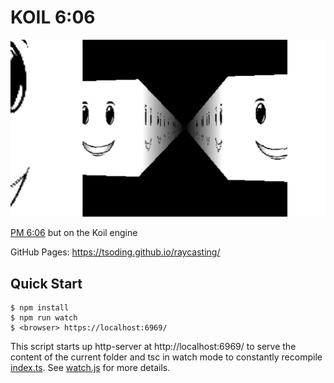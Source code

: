 # KOIL 6:06

![screenshot](./screenshot.png)

[PM 6:06](https://www.roblox.com/games/6033508889/PM-6-06) but on the Koil engine

GitHub Pages: https://tsoding.github.io/raycasting/

## Quick Start

```console
$ npm install
$ npm run watch
$ <browser> https://localhost:6969/
```

This script starts up http-server at http://localhost:6969/ to serve the content of the current folder and tsc in watch mode to constantly recompile [index.ts](./index.ts). See [watch.js](./watch.js) for more details.
